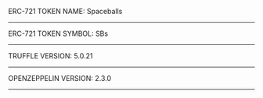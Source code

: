 
ERC-721 TOKEN NAME:
Spaceballs
_____



ERC-721 TOKEN SYMBOL:
SBs
_____



TRUFFLE VERSION:
5.0.21
_____



OPENZEPPELIN VERSION:
2.3.0
_____

